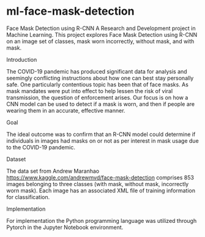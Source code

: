 # ml-face-mask-detection
Face Mask Detection using R-CNN
A Research and Development project in Machine Learning. This project explores Face Mask Detection using R-CNN on an image set of classes, 
mask worn incorrectly, without mask, and with mask.

Introduction

The COVID-19 pandemic has produced significant data for analysis and seemingly
conflicting instructions about how one can best stay
personally safe. One particularly contentious topic
has been that of face masks. As mask mandates were
put into effect to help lessen the risk of viral
transmission, the question of enforcement arises. Our
focus is on how a CNN model can be used to detect if
a mask is worn, and then if people are wearing them
in an accurate, effective manner.

Goal

The ideal outcome was to confirm that an R-CNN model could determine if individuals in images had masks on or not as per interest in mask usage due to the COVID-19
pandemic. 

Dataset

The data set from Andrew Maranhao https://www.kaggle.com/andrewmvd/face-mask-detection
comprises 853 images belonging to three classes (with mask, without mask, incorrectly worn mask).
Each image has an associated XML file of training information for classification.

Implementation


For implementation the Python programming language was utilized through Pytorch in the Jupyter Notebook environment.
